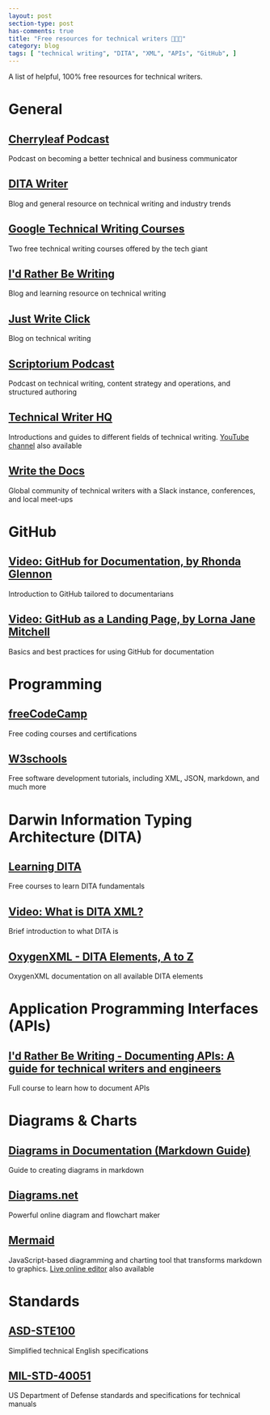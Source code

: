 ```yaml
---
layout: post
section-type: post
has-comments: true
title: "Free resources for technical writers 👨🏻‍💻"
category: blog
tags: [ "technical writing", "DITA", "XML", "APIs", "GitHub", ]
---
```


A list of helpful, 100% free resources for technical writers.

# General
## [Cherryleaf Podcast](https://www.cherryleaf.com/podcast/)
Podcast on becoming a better technical and business communicator  
## [DITA Writer](https://www.ditawriter.com)
Blog and general resource on technical writing and industry trends  
## [Google Technical Writing Courses](https://developers.google.com/tech-writing/)
Two free technical writing courses offered by the tech giant  
## [I'd Rather Be Writing](https://idratherbewriting.com)
Blog and learning resource on technical writing  
## [Just Write Click](https://justwriteclick.com)
Blog on technical writing  
## [Scriptorium Podcast](https://www.scriptorium.com/category/podcast/)
Podcast on technical writing, content strategy and operations, and structured authoring  
## [Technical Writer HQ](https://technicalwriterhq.com/documentation/)
Introductions and guides to different fields of technical writing. [YouTube channel](https://www.youtube.com/@technicalcommunication) also available  
## [Write the Docs](https://www.writethedocs.org)
Global community of technical writers with a Slack instance, conferences, and local meet-ups  

# GitHub
## [Video: GitHub for Documentation, by Rhonda Glennon](https://youtu.be/812E14gFgb4)
Introduction to GitHub tailored to documentarians  
## [Video: GitHub as a Landing Page, by Lorna Jane Mitchell](https://youtu.be/fXMN4X9B8Rg)
Basics and best practices for using GitHub for documentation  

# Programming
## [freeCodeCamp](https://www.freecodecamp.org)
Free coding courses and certifications  
## [W3schools](https://www.w3schools.io)
Free software development tutorials, including XML, JSON, markdown, and much more  

# Darwin Information Typing Architecture (DITA)
## [Learning DITA](https://learningdita.com)
Free courses to learn DITA fundamentals  
## [Video: What is DITA XML?](https://youtu.be/Y9SzB5KceIQ)
Brief introduction to what DITA is  
## [OxygenXML - DITA Elements, A to Z](https://www.oxygenxml.com/dita/1.3/specs/langRef/quick-reference/all-elements-a-to-z.html)
OxygenXML documentation on all available DITA elements  

# Application Programming Interfaces (APIs)
## [I'd Rather Be Writing - Documenting APIs: A guide for technical writers and engineers](https://idratherbewriting.com/learnapidoc/)
Full course to learn how to document APIs  

# Diagrams & Charts
## [Diagrams in Documentation (Markdown Guide)](https://medium.com/technical-writing-is-easy/diagrams-in-documentation-markdown-guide-4e78419e8d2f)
Guide to creating diagrams in markdown  
## [Diagrams.net](https://app.diagrams.net)
Powerful online diagram and flowchart maker  
## [Mermaid](https://mermaid.js.org)
JavaScript-based diagramming and charting tool that transforms markdown to graphics. [Live online editor](https://mermaid.live/edit) also available  

# Standards
## [ASD-STE100](https://www.asd-ste100.org)
Simplified technical English specifications  
## [MIL-STD-40051](https://www.ldac.army.mil/app-mil-std-page)
US Department of Defense standards and specifications for technical manuals  
